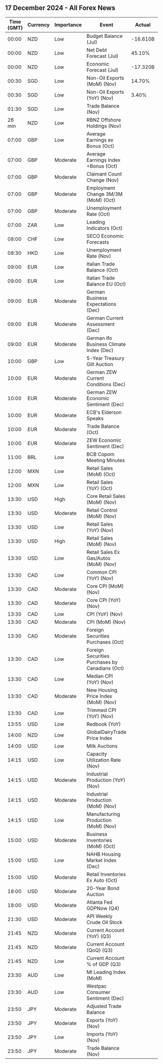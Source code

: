 ## 17 December 2024 - All Forex News

| Time (GMT) | Currency | Importance | Event | Actual | Forecast | Previous |
|------|----------|------------|-------|--------|----------|----------|
| 00:00 | NZD | Low | Budget Balance (Jul) | -16.610B |  | -25.600B |
| 00:00 | NZD | Low | Net Debt Forecast (Jul) | 45.10% |  | 43.10% |
| 00:00 | NZD | Low | Economic Forecast (Jul) | -17.320B |  | -11.074B |
| 00:30 | SGD | Low | Non-Oil Exports (MoM) (Nov) | 14.70% |  | -7.50% |
| 00:30 | SGD | Low | Non-Oil Exports (YoY) (Nov) | 3.40% | -1.70% | -4.70% |
| 01:30 | SGD | Low | Trade Balance (Nov) |  |  | 4.410B |
| 26 min | NZD | Low | RBNZ Offshore Holdings (Nov) |  |  | 59.20% |
| 07:00 | GBP | Low | Average Earnings ex Bonus (Oct) |  | 5.0% | 4.8% |
| 07:00 | GBP | Moderate | Average Earnings Index +Bonus (Oct) |  | 4.7% | 4.3% |
| 07:00 | GBP | Moderate | Claimant Count Change (Nov) |  | 28.2K | 26.7K |
| 07:00 | GBP | Moderate | Employment Change 3M/3M (MoM) (Oct) |  | -12K | 219K |
| 07:00 | GBP | Moderate | Unemployment Rate (Oct) |  | 4.3% | 4.3% |
| 07:00 | ZAR | Low | Leading Indicators (Oct) |  |  | 113.90% |
| 08:00 | CHF | Low | SECO Economic Forecasts |  |  |  |
| 08:30 | HKD | Low | Unemployment Rate (Nov) |  |  | 3.1% |
| 09:00 | EUR | Low | Italian Trade Balance (Oct) |  | 3.220B | 2.580B |
| 09:00 | EUR | Low | Italian Trade Balance EU (Oct) |  |  | -1.18B |
| 09:00 | EUR | Moderate | German Business Expectations (Dec) |  | 87.5 | 87.2 |
| 09:00 | EUR | Moderate | German Current Assessment (Dec) |  | 84.0 | 84.3 |
| 09:00 | EUR | Moderate | German Ifo Business Climate Index (Dec) |  | 85.5 | 85.7 |
| 10:00 | GBP | Low | 5-Year Treasury Gilt Auction |  |  | 4.148% |
| 10:00 | EUR | Moderate | German ZEW Current Conditions (Dec) |  | -92.6 | -91.4 |
| 10:00 | EUR | Moderate | German ZEW Economic Sentiment (Dec) |  | 6.4 | 7.4 |
| 10:00 | EUR | Moderate | ECB's Elderson Speaks |  |  |  |
| 10:00 | EUR | Moderate | Trade Balance (Oct) |  | 11.9B | 12.5B |
| 10:00 | EUR | Moderate | ZEW Economic Sentiment (Dec) |  | 11.8 | 12.5 |
| 11:00 | BRL | Low | BCB Copom Meeting Minutes |  |  |  |
| 12:00 | MXN | Low | Retail Sales (MoM) (Oct) |  |  | 0.1% |
| 12:00 | MXN | Low | Retail Sales (YoY) (Oct) |  |  | -1.5% |
| 13:30 | USD | High | Core Retail Sales (MoM) (Nov) |  | 0.4% | 0.1% |
| 13:30 | USD | Moderate | Retail Control (MoM) (Nov) |  |  | -0.1% |
| 13:30 | USD | Low | Retail Sales (YoY) (Nov) |  |  | 2.85% |
| 13:30 | USD | High | Retail Sales (MoM) (Nov) |  | 0.6% | 0.4% |
| 13:30 | USD | Low | Retail Sales Ex Gas/Autos (MoM) (Nov) |  | 0.4% | 0.1% |
| 13:30 | CAD | Low | Common CPI (YoY) (Nov) |  | 2.1% | 2.2% |
| 13:30 | CAD | Moderate | Core CPI (MoM) (Nov) |  |  | 0.4% |
| 13:30 | CAD | Moderate | Core CPI (YoY) (Nov) |  |  | 1.7% |
| 13:30 | CAD | Low | CPI (YoY) (Nov) |  | 2.0% | 2.0% |
| 13:30 | CAD | Moderate | CPI (MoM) (Nov) |  | 0.1% | 0.4% |
| 13:30 | CAD | Moderate | Foreign Securities Purchases (Oct) |  | 24.50B | 29.30B |
| 13:30 | CAD | Low | Foreign Securities Purchases by Canadians (Oct) |  |  | 4.140B |
| 13:30 | CAD | Low | Median CPI (YoY) (Nov) |  | 2.4% | 2.5% |
| 13:30 | CAD | Moderate | New Housing Price Index (MoM) (Nov) |  | 0.1% | -0.4% |
| 13:30 | CAD | Low | Trimmed CPI (YoY) (Nov) |  | 2.5% | 2.6% |
| 13:55 | USD | Low | Redbook (YoY) |  |  | 4.2% |
| 14:00 | NZD | Low | GlobalDairyTrade Price Index |  |  | 1.2% |
| 14:00 | USD | Low | Milk Auctions |  |  | 4,193.0 |
| 14:15 | USD | Low | Capacity Utilization Rate (Nov) |  | 77.3% | 77.1% |
| 14:15 | USD | Moderate | Industrial Production (YoY) (Nov) |  | 0.10% | -0.29% |
| 14:15 | USD | Moderate | Industrial Production (MoM) (Nov) |  | 0.2% | -0.3% |
| 14:15 | USD | Low | Manufacturing Production (MoM) (Nov) |  |  | -0.5% |
| 15:00 | USD | Moderate | Business Inventories (MoM) (Oct) |  | 0.2% | 0.1% |
| 15:00 | USD | Low | NAHB Housing Market Index (Dec) |  | 47 | 46 |
| 15:00 | USD | Moderate | Retail Inventories Ex Auto (Oct) |  | 0.1% | 0.1% |
| 18:00 | USD | Moderate | 20-Year Bond Auction |  |  | 4.680% |
| 18:00 | USD | Moderate | Atlanta Fed GDPNow (Q4) |  | 3.3% | 3.3% |
| 21:30 | USD | Moderate | API Weekly Crude Oil Stock |  |  | 0.499M |
| 21:45 | NZD | Moderate | Current Account (YoY) (Q3) |  |  | -27.76B |
| 21:45 | NZD | Moderate | Current Account (QoQ) (Q3) |  | -10.45B | -4.83B |
| 21:45 | NZD | Low | Current Account % of GDP (Q3) |  |  | -6.70% |
| 23:30 | AUD | Low | MI Leading Index (MoM) |  |  | 0.2% |
| 23:30 | AUD | Low | Westpac Consumer Sentiment (Dec) |  |  | 5.3% |
| 23:50 | JPY | Moderate | Adjusted Trade Balance |  | -0.45T | -0.36T |
| 23:50 | JPY | Moderate | Exports (YoY) (Nov) |  | 2.8% | 3.1% |
| 23:50 | JPY | Low | Imports (YoY) (Nov) |  | 1.0% | 0.4% |
| 23:50 | JPY | Moderate | Trade Balance (Nov) |  | -688.9B | -462.1B |
